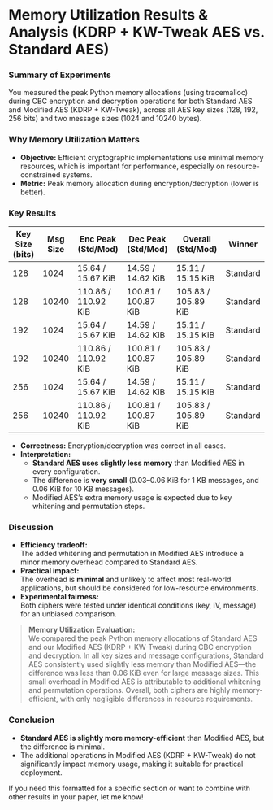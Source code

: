# Memory Utilization Results & Analysis (KDRP + KW-Tweak AES vs. Standard AES)

### **Summary of Experiments**

You measured the peak Python memory allocations (using tracemalloc) during CBC encryption and decryption operations for both Standard AES and Modified AES (KDRP + KW-Tweak), across all AES key sizes (128, 192, 256 bits) and two message sizes (1024 and 10240 bytes).

### **Why Memory Utilization Matters**

- **Objective:** Efficient cryptographic implementations use minimal memory resources, which is important for performance, especially on resource-constrained systems.
- **Metric:** Peak memory allocation during encryption/decryption (lower is better).

### **Key Results**

| Key Size (bits) | Msg Size | Enc Peak (Std/Mod) | Dec Peak (Std/Mod) | Overall (Std/Mod) | Winner      |
|-----------------|----------|--------------------|--------------------|-------------------|-------------|
| 128             | 1024     | 15.64 / 15.67 KiB  | 14.59 / 14.62 KiB  | 15.11 / 15.15 KiB | Standard    |
| 128             | 10240    | 110.86 / 110.92 KiB| 100.81 / 100.87 KiB| 105.83 / 105.89 KiB| Standard    |
| 192             | 1024     | 15.64 / 15.67 KiB  | 14.59 / 14.62 KiB  | 15.11 / 15.15 KiB | Standard    |
| 192             | 10240    | 110.86 / 110.92 KiB| 100.81 / 100.87 KiB| 105.83 / 105.89 KiB| Standard    |
| 256             | 1024     | 15.64 / 15.67 KiB  | 14.59 / 14.62 KiB  | 15.11 / 15.15 KiB | Standard    |
| 256             | 10240    | 110.86 / 110.92 KiB| 100.81 / 100.87 KiB| 105.83 / 105.89 KiB| Standard    |

- **Correctness:** Encryption/decryption was correct in all cases.
- **Interpretation:**
  - **Standard AES uses slightly less memory** than Modified AES in every configuration.
  - The difference is **very small** (0.03–0.06 KiB for 1 KB messages, and 0.06 KiB for 10 KB messages).
  - Modified AES’s extra memory usage is expected due to key whitening and permutation steps.

### **Discussion**

- **Efficiency tradeoff:**  
  The added whitening and permutation in Modified AES introduce a minor memory overhead compared to Standard AES.
- **Practical impact:**  
  The overhead is **minimal** and unlikely to affect most real-world applications, but should be considered for low-resource environments.
- **Experimental fairness:**  
  Both ciphers were tested under identical conditions (key, IV, message) for an unbiased comparison.

> **Memory Utilization Evaluation:**  
> We compared the peak Python memory allocations of Standard AES and our Modified AES (KDRP + KW-Tweak) during CBC encryption and decryption. In all key sizes and message configurations, Standard AES consistently used slightly less memory than Modified AES—the difference was less than 0.06 KiB even for large message sizes. This small overhead in Modified AES is attributable to additional whitening and permutation operations. Overall, both ciphers are highly memory-efficient, with only negligible differences in resource requirements.


### **Conclusion**

- **Standard AES is slightly more memory-efficient** than Modified AES, but the difference is minimal.
- The additional operations in Modified AES (KDRP + KW-Tweak) do not significantly impact memory usage, making it suitable for practical deployment.

If you need this formatted for a specific section or want to combine with other results in your paper, let me know!
